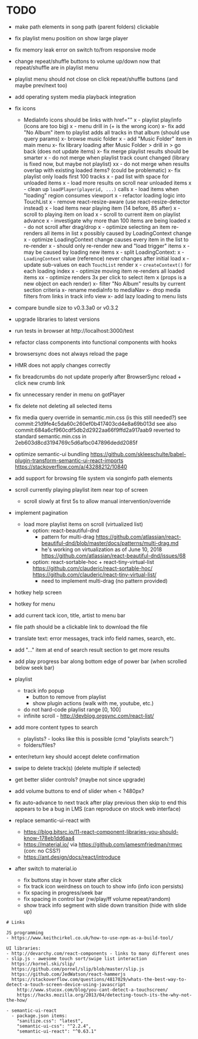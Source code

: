 # TODO

- make path elements in song path (parent folders) clickable
- fix playlist menu position on show large player
- fix memory leak error on switch to/from responsive mode
- change repeat/shuffle buttons to volume up/down now that repeat/shuffle are in playlist menu
- playlist menu should not close on click repeat/shuffle buttons (and maybe prev/next too)
- add operating system media playback integration
- fix icons
  - MediaInfo icons should be links with href="<url>"
x  - playlist play/info (icons are too big)
x  - menu drill in (+ is the wrong icon)
x- fix add "No Album" item to playlist adds all tracks in that album (should use query params)
x- browse music folder
x  - add "Music Folder" item in main menu
x- fix library loading after Music Folder > drill in > go back (does not update items)
x- fix merge playlist results should be smarter
x  - do not merge when playlist track count changed (library is fixed now, but maybe not playlist)
xx  - do not merge when results overlap with existing loaded items? (could be problematic)
x- fix playlist only loads first 100 tracks
x  - pad list with space for unloaded items
x  - load more results on scroll near unloaded items
x    - clean up `loadPlayer(playerid, ...)` calls
x  - load items when "loading" region consumes viewport
x  - refactor loading logic into TouchList
x  - remove react-resize-aware (use react-resize-detector instead)
x  - load items near playing item (14 before, 85 after)
x  - scroll to playing item on load
x  - scroll to current item on playlist advance
x  - investigate why more than 100 items are being loaded
x  - do not scroll after drag/drop
x  - optimize selecting an item re-renders all items in list
x    possibly caused by LoadingContext change
x  - optimize LoadingContext change causes every item in the list to re-render
x    - should only re-render new and "load trigger" items
x    - may be caused by loading new items
x    - split LoadingContext:
x      - `LoadingContext` value (reference) never changes after initial load
x        - update sub-values on each `TouchList` render
x      - `createContext()` for each loading index
x  - optimize moving item re-renders all loaded items
xx  - optimize <LoadingListItem> renders 3x per click to select item
x    (props is a new object on each render)
x- filter "No Album" results by current section criteria
x- rename mediaInfo to mediaNav
x- drop media filters from links in track info view
x- add lazy loading to menu lists

- compare bundle size to v0.3.3a0 or v0.3.2
- upgrade libraries to latest versions
- run tests in browser at http://localhost:3000/test
- refactor class components into functional components with hooks

- browsersync does not always reload the page
- HMR does not apply changes correctly
- fix breadcrumbs do not update properly after BrowserSync reload + click new crumb link
- fix unnecessary render in menu on gotPlayer
- fix delete not deleting all selected items
- fix media query override in semantic.min.css (is this still needed?)
  see commit:21d9fe4c5da60c260ef0b417403cd4e8a69b013d
  see also commit:684a6cf960cdf5db2d2922aa66f9ffd2a917aab9
  reverted to standard semantic.min.css in 2eb603d8cd3194769c5d6afbc047896dedd2085f

- optimize semantic-ui bundling
  https://github.com/skleeschulte/babel-plugin-transform-semantic-ui-react-imports
  https://stackoverflow.com/a/43288212/10840
- add support for browsing file system via songinfo path elements
- scroll currently playing playlist item near top of screen
  - scroll slowly at first 5s to allow manual intervention/override
- implement pagination
  - load more playlist items on scroll (virtualized list)
    - option: react-beautiful-dnd
      - pattern for multi-drag
        https://github.com/atlassian/react-beautiful-dnd/blob/master/docs/patterns/multi-drag.md
      - he's working on virtualization as of June 10, 2018
        https://github.com/atlassian/react-beautiful-dnd/issues/68
    - option: react-sortable-hoc + react-tiny-virtual-list
      https://github.com/clauderic/react-sortable-hoc/
      https://github.com/clauderic/react-tiny-virtual-list/
      - need to implement multi-drag (no pattern provided)
- hotkey help screen
- hotkey for menu
- add current tack icon, title, artist to menu bar
- file path should be a clickable link to download the file
- translate text: error messages, track info field names, search, etc.
- add "..." item at end of search result section to get more results
- add play progress bar along bottom edge of power bar (when scrolled below seek bar)
- playlist
  - track info popup
    - button to remove from playlist
    - show plugin actions (walk with me, youtube, etc.)
  - do not hard-code playlist range [0, 100]
  - infinite scroll - http://devblog.orgsync.com/react-list/

- add more content types to search
  - playlists? - looks like this is possible (cmd "playlists search:<term>")
  - folders/files?
- enter/return key should accept delete confirmation
- swipe to delete track(s) (delete multiple if selected)
- get better slider controls? (maybe not since upgrade)
- add volume buttons to end of slider when < ?480px?

- fix auto-advance to next track after play previous then skip to end
  this appears to be a bug in LMS (can reproduce on stock web interface)

- replace semantic-ui-react with
  - https://blog.bitsrc.io/11-react-component-libraries-you-should-know-178eb1dd6aa4
  - https://material.io/ via https://github.com/jamesmfriedman/rmwc (con: no CSS?)
  - https://ant.design/docs/react/introduce

- after switch to material.io
  - fix buttons stay in hover state after click
  - fix track icon weirdness on touch to show info (info icon persists)
  - fix spacing in progress/seek bar
  - fix spacing in control bar (rw/play/ff volume repeat/random)
  - show track info segment with slide down transition (hide with slide up)

~~~~~~~~~~~~~~~~~~~~~~~~~~~~~~~~~~~~~~~~~~~~~~~~~~~~~~~~~~~~~~~~~~~~~~~~~~~~~~~~
# Links

JS programming
- https://www.keithcirkel.co.uk/how-to-use-npm-as-a-build-tool/  

UI libraries:
- http://devarchy.com/react-components - links to many different ones
- slip.js - awesome touch sort/swipe list interaction
  https://kornel.ski/slip/
  https://github.com/pornel/slip/blob/master/slip.js
  https://github.com/JedWatson/react-hammerjs
  https://stackoverflow.com/questions/4817029/whats-the-best-way-to-detect-a-touch-screen-device-using-javascript
    http://www.stucox.com/blog/you-cant-detect-a-touchscreen/
    https://hacks.mozilla.org/2013/04/detecting-touch-its-the-why-not-the-how/

- semantic-ui-react
  - package.json items:
    "sanitize.css": "latest",
    "semantic-ui-css": "^2.2.4",
    "semantic-ui-react": "^0.63.1"

